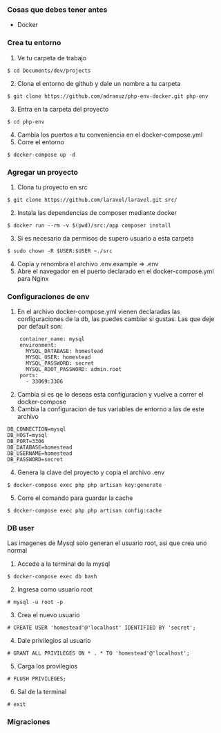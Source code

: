 ### Cosas que debes tener antes

- Docker


### Crea tu entorno

1. Ve tu carpeta de trabajo
```
$ cd Documents/dev/projects
```
2. Clona el entorno de github y dale un nombre a tu carpeta
```
$ git clone https://github.com/adranuz/php-env-docker.git php-env
```
3. Entra en la carpeta del proyecto
```
$ cd php-env
```
4. Cambia los puertos a tu conveniencia en el docker-compose.yml
5. Corre el entorno
```
$ docker-compose up -d
```


### Agregar un proyecto

1. Clona tu proyecto en src
```
$ git clone https://github.com/laravel/laravel.git src/
```
2. Instala las dependencias de composer mediante docker
```
$ docker run --rm -v $(pwd)/src:/app composer install
```
3. Si es necesario da permisos de supero usuario a esta carpeta
```
$ sudo chown -R $USER:$USER ~./src
```
4. Copia y renombra el archivo .env.example => .env
5. Abre el navegador en el puerto declarado en el docker-compose.yml para Nginx

### Configuraciones de env

1. En el archivo docker-compose.yml vienen declaradas las configuraciones de la db, las puedes cambiar si gustas. Las que deje por default son: 
```
    container_name: mysql
    environment: 
      MYSQL_DATABASE: homestead
      MYSQL_USER: homestead
      MYSQL_PASSWORD: secret
      MYSQL_ROOT_PASSWORD: admin.root
    ports: 
      - 33069:3306
```
2. Cambia si es qe lo deseas esta configuracion y vuelve a correr el docker-compose
3. Cambia la configuracion de tus variables de entorno a las de este archivo
```
DB_CONNECTION=mysql
DB_HOST=mysql
DB_PORT=3306
DB_DATABASE=homestead
DB_USERNAME=homestead
DB_PASSWORD=secret
```

4. Genera la clave del proyecto y copia el archivo .env
```
$ docker-compose exec php php artisan key:generate
```
5. Corre el comando para guardar la cache
```
$ docker-compose exec php php artisan config:cache
```


### DB user
Las imagenes de Mysql solo generan el usuario root, asi que crea uno normal
1. Accede a la terminal de la mysql
```
$ docker-compose exec db bash
```
2. Ingresa como usuario root
```
# mysql -u root -p
```
3. Crea el nuevo usuario
```
# CREATE USER 'homestead'@'localhost' IDENTIFIED BY 'secret';
```
4. Dale privilegios al usuario
```
# GRANT ALL PRIVILEGES ON * . * TO 'homestead'@'localhost';
```
5. Carga los provilegios
```
# FLUSH PRIVILEGES;
```
6. Sal de la terminal
```
# exit
```

### Migraciones
